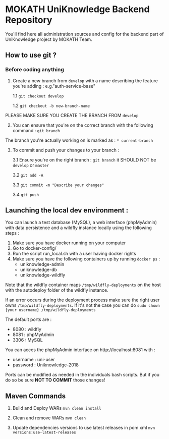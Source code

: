 # MOKATH UniKnowledge Backend Repository

You'll find here all administration sources and config for the backend part of UniKnowledge project by MOKATH Team.

## How to use git ?

### Before coding anything

1. Create a new branch from `develop` with a name describing the feature you're adding : e.g."auth-service-base"

    1.1 `git checkout develop`

    1.2 `git checkout -b new-branch-name`

PLEASE MAKE SURE YOU CREATE THE BRANCH FROM `develop`

2. You can ensure that you're on the correct branch with the following command :
`git branch`

The branch you're actually working on is marked as : `* current-branch`

3. To commit and push your changes to your branch :

    3.1 Ensure you're on the right branch : `git branch` it SHOULD NOT be `develop` or `master`

    3.2 `git add -A`

    3.3 `git commit -m "Describe your changes"`

    3.4 `git push`

## Launching the local dev environment :

You can launch a test database (MySQL), a web interface (phpMyAdmin) with data persistence and a wildfly instance locally using the following steps :

1. Make sure you have docker running on your computer
2. Go to docker-config/
3. Run the script run_local.sh with a user having docker rights
4. Make sure you have the following containers up by running `docker ps` :
	- uniknowledge-admin
	- uniknowledge-db
	- uniknowledge-wildfly

Note that the wildfly container maps `/tmp/wildfly-deployments` on the host with the autodeploy folder of the wildfly instance.

If an error occurs during the deployment process make sure the right user owns `/tmp/wildfly-deployments`. If it's not the case you can do `sudo chown {your username} /tmp/wildfly-deployments`

The default ports are :
- 8080 : wildfly
- 8081 : phpMyAdmin
- 3306 : MySQL

You can acces the phpMyAdmin interface on http://localhost:8081 with :
- username : uni-user
- password : Uniknowledge-2018

Ports can be modified as needed in the individuals bash scripts. But if you do so be sure **NOT TO COMMIT** those changes!

## Maven Commands

1. Build and Deploy WARs
`mvn clean install`

2. Clean and remove WARs
`mvn clean`

3. Update dependencies versions to use latest releases in pom.xml
`mvn versions:use-latest-releases`
